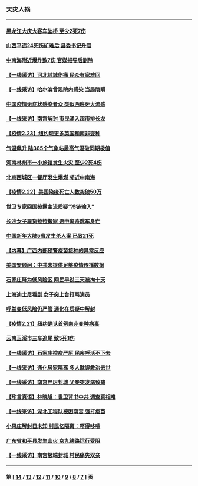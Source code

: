 ### 天灾人祸
---
#### [黑龙江大庆大客车坠桥 至少2死7伤](../../pages/ncid280/n12772198.md) 
#### [山西平遥24死伤矿难后 县委书记升官](../../pages/ncid280/n12771161.md) 
#### [中南海附近爆炸致7伤 官媒报导后删除](../../pages/ncid280/n12771043.md) 
#### [【一线采访】河北封城伤痛 民众有家难回](../../pages/ncid280/n12770505.md) 
#### [【一线采访】哈尔滨曾现院内感染 当局隐瞒](../../pages/ncid280/n12770550.md) 
#### [中国疫情无症状感染者众 类似西班牙大流感](../../pages/ncid280/n12769909.md) 
#### [【一线采访】南宫解封 市民涌入超市排长龙](../../pages/ncid280/n12770389.md) 
#### [【疫情2.23】纽约现更多英国和南非变种](../../pages/ncid280/n12769518.md) 
#### [气温飙升 陆365个气象站最高气温破同期极值](../../pages/ncid280/n12769579.md) 
#### [河南林州市一小旅馆发生火灾 至少2死4伤](../../pages/ncid280/n12768840.md) 
#### [北京西城区一餐厅发生爆燃 邻近中南海](../../pages/ncid280/n12768706.md) 
#### [【疫情2.22】美国染疫死亡人数突破50万](../../pages/ncid280/n12767220.md) 
#### [世卫专家回国披露主流质疑“冷链输入”](../../pages/ncid280/n12767252.md) 
#### [长沙女子雇货拉拉搬家 途中离奇跳车身亡](../../pages/ncid280/n12766082.md) 
#### [中国新年大陆5省发生杀人案 已致21死](../../pages/ncid280/n12766435.md) 
#### [【内幕】广西内部预警疫苗接种的异常反应](../../pages/ncid280/n12763818.md) 
#### [美国安顾问：中共未提供足够疫情传播数据](../../pages/ncid280/n12766139.md) 
#### [石家庄降为低风险区 网民早说三天被拘十天](../../pages/ncid280/n12766146.md) 
#### [上海迪士尼看剧 女子突上台打骂演员](../../pages/ncid280/n12765966.md) 
#### [呼兰变低风险仍严管 通化在质疑中解封](../../pages/ncid280/n12765839.md) 
#### [【疫情2.21】纽约确认首例南非变种病毒](../../pages/ncid280/n12765333.md) 
#### [云南玉溪市三车追尾 致5死1伤](../../pages/ncid280/n12765197.md) 
#### [【一线采访】石家庄控疫严厉 民疾呼活不下去](../../pages/ncid280/n12764905.md) 
#### [【一线采访】通化居家隔离 多人耽误救治去世](../../pages/ncid280/n12764785.md) 
#### [【一线采访】南宫严厉封城 父亲突发病致瘫](../../pages/ncid280/n12764678.md) 
#### [【珍言真语】林晓旭：世卫背书中共 调查真相难](../../pages/ncid280/n12763275.md) 
#### [【一线采访】湖北工程队被困南宫 强打疫苗](../../pages/ncid280/n12763336.md) 
#### [小果庄解封日未知 村民忆隔离：吓得哆嗦](../../pages/ncid280/n12763108.md) 
#### [广东省和平县发生山火 京九铁路运行受阻](../../pages/ncid280/n12761929.md) 
#### [【一线采访】南宫极端封城 村民痛失双亲](../../pages/ncid280/n12761005.md) 

---
#### 第 [ [14](./14.md) / [13](./13.md) / [12](./12.md) / [11](./11.md) / [10](./10.md) / [9](./9.md) / [8](./8.md) / [7](./7.md) ] 页
